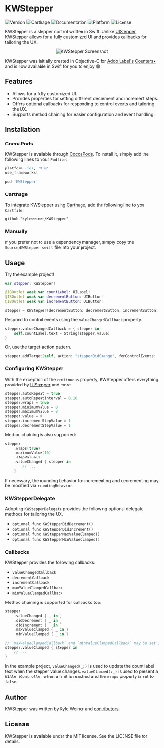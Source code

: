 # KWStepper

[![Version](https://img.shields.io/cocoapods/v/KWStepper.svg?style=flat)](http://cocoapods.org/?q=kwstepper)
[![Carthage](https://img.shields.io/badge/carthage-compatible-brightgreen.svg?style=flat)](https://github.com/Carthage/Carthage)
[![Documentation](https://img.shields.io/cocoapods/metrics/doc-percent/KWStepper.svg?style=flat)](http://cocoadocs.org/docsets/KWStepper)
[![Platform](https://img.shields.io/cocoapods/p/KWStepper.svg?style=flat)](http://cocoapods.org/?q=kwstepper)
[![License](https://img.shields.io/cocoapods/l/KWStepper.svg?style=flat)](https://raw.githubusercontent.com/kyleweiner/KWStepper/master/LICENSE)

KWStepper is a stepper control written in Swift. Unlike [UIStepper](https://developer.apple.com/library/ios/documentation/UIKit/Reference/UIStepper_Class/index.html), KWStepper allows for a fully customized UI and provides callbacks for tailoring the UX.

<p align="center">
<img src="screenshots.png" alt="KWStepper Screenshot">
</p>

KWStepper was initially created in Objective-C for [Addo Label's](http://addolabel.com/) [Counters•](http://addolabel.com/counters) and is now available in Swift for you to enjoy :grin:

## Features

* Allows for a fully customized UI.
* Provides properties for setting different decrement and increment steps.
* Offers optional callbacks for responding to control events and tailoring the UX.
* Supports method chaining for easier configuration and event handling.

## Installation

### CocoaPods

KWStepper is available through [CocoaPods](http://cocoapods.org). To install
it, simply add the following lines to your `Podfile`:

```ruby
platform :ios, '8.0'
use_frameworks!

pod 'KWStepper'
```

### Carthage

To integrate KWStepper using [Carthage](https://github.com/Carthage/Carthage), add the following line to you `Cartfile`:

```ogdl
github "kyleweiner/KWStepper"
```

### Manually

If you prefer not to use a dependency manager, simply copy the `Source/KWStepper.swift` file into your project.

## Usage

Try the example project!

```swift
var stepper: KWStepper!

@IBOutlet weak var countLabel: UILabel!
@IBOutlet weak var decrementButton: UIButton!
@IBOutlet weak var incrementButton: UIButton!
```

```swift
stepper = KWStepper(decrementButton: decrementButton, incrementButton: incrementButton)
```

Respond to control events using the `valueChangedCallback` property.

```swift
stepper.valueChangedCallback = { stepper in
	self.countLabel.text = String(stepper.value)
}
```

Or, use the target-action pattern.

```swift
stepper.addTarget(self, action: "stepperDidChange", forControlEvents: .ValueChanged)
```

### Configuring KWStepper

With the exception of the `continuous` property, KWStepper offers everything provided by [UIStepper](https://developer.apple.com/library/ios/documentation/UIKit/Reference/UIStepper_Class/index.html) and more.

```swift
stepper.autoRepeat = true
stepper.autoRepeatInterval = 0.10
stepper.wraps = true
stepper.minimumValue = 0
stepper.maximumValue = 8
stepper.value = 0
stepper.incrementStepValue = 1
stepper.decrementStepValue = 1
```

Method chaining is also supported:

```swift
stepper
    .wraps(true)
    .maximumValue(10)
    .stepValue(2)
    .valueChanged { stepper in
        // ...
    }
```

If necessary, the rounding behavior for incrementing and decrementing may be modified via `roundingBehavior`.

### KWStepperDelegate

Adopting `KWStepperDelegate` provides the following optional delegate methods for tailoring the UX.

* `optional func KWStepperDidDecrement()`
* `optional func KWStepperDidIncrement()`
* `optional func KWStepperMaxValueClamped()`
* `optional func KWStepperMinValueClamped()`

### Callbacks

KWStepper provides the following callbacks:

* `valueChangedCallback`
* `decrementCallback`
* `incrementCallback`
* `maxValueClampedCallback`
* `minValueClampedCallback`

Method chaining is supported for callbacks too:

```swift
stepper
    .valueChanged { _ in }
    .didDecrement { _ in }
    .didIncrement { _ in }
    .maxValueClamped { _ in }
    .minValueClamped { _ in }

// `maxValueClampedCallback` and `minValueClampedCallback` may be set simultaneously.
stepper.valueClamped { stepper in
    // ...
}
```

In the example project, `valueChanged(_:)` is used to update the count label text when the stepper value changes. `valueClamped(:_)` is used to present a `UIAlertController` when a limit is reached and the `wraps` property is set to `false`.

## Author

KWStepper was written by Kyle Weiner and [contributors](https://github.com/kyleweiner/KWStepper/contributors).

## License

KWStepper is available under the MIT license. See the LICENSE file for details.
